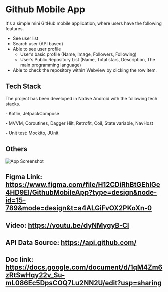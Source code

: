 
# Github Mobile App

It's a simple mini GitHub mobile application, where users have the following features.
- See user list
- Search user (API based)
- Able to see user profile
    - User’s basic profile (Name, Image, Followers, Following)
    - User’s Public Repository List (Name, Total stars, Description,  The main programming language)
- Able to check the repository within Webview by clicking the row item.



## Tech Stack
The project has been developed in Native Android with the following tech stacks. 


**-** Kotlin, JetpackCompose

**-** MVVM, Coroutines, Dagger Hilt, Retrofit, Coil, State variable, NavHost

**-** Unit test: Mockito, JUnit


## Others

![App Screenshot](https://prnt.sc/M5ZlhJpZnwR3)

## Figma Link: https://www.figma.com/file/H12CDiRhBtGEhlGe4HD9El/GithubMobileApp?type=design&node-id=15-789&mode=design&t=a4ALGiFvOX2PKoXn-0

## Video: https://youtu.be/dyNMygyB-CI

## API Data Source: https://api.github.com/ 

## Doc link: https://docs.google.com/document/d/1qM4Zm6zRtSwHqy22v_Su-mL086Ec5DpsCOQ7Lu2NN2U/edit?usp=sharing

